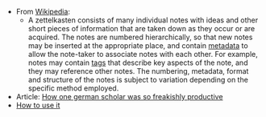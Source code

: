 - From [Wikipedia](https://en.wikipedia.org/wiki/Zettelkasten):
    - A zettelkasten consists of many individual notes with ideas and other short pieces of information that are taken down as they occur or are acquired. The notes are numbered hierarchically, so that new notes may be inserted at the appropriate place, and contain [metadata](https://en.wikipedia.org/wiki/Metadata) to allow the note-taker to associate notes with each other. For example, notes may contain [tags](https://en.wikipedia.org/wiki/Tag_(metadata)) that describe key aspects of the note, and they may reference other notes. The numbering, metadata, format and structure of the notes is subject to variation depending on the specific method employed.
- Article: [How one german scholar was so freakishly productive](https://writingcooperative.com/zettelkasten-how-one-german-scholar-was-so-freakishly-productive-997e4e0ca125)
- [How to use it](https://eugeneyan.com/writing/note-taking-zettelkasten/)
